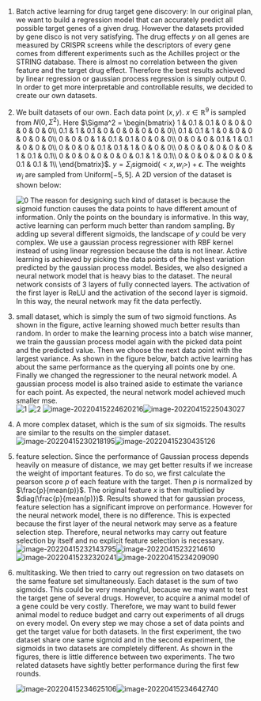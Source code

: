 1. Batch active learning for drug target gene discovery:
   In our original plan, we want to build a regression model that can accurately predict all possible target genes of a given drug. However the datasets provided by gene disco is not very satisfying. The drug effects $y$ on all genes are measured by CRISPR screens while the descriptors of every gene comes from different experiments such as the Achilles project or the STRING database. There is almost no correlation between the given feature and the target drug effect. Therefore the best results achieved by linear regression or gaussian process regression is simply output 0. In order to get more interpretable and controllable results, we decided to create our own datasets.  

2. We built datasets of our own. Each data point $(x, y)$. $x \in \mathbb{R}^9$ is sampled from $N(0, \Sigma^2)$. Here $\Sigma^2 = \begin{bmatrix}
   1 & 0.1 & 0.1 & 0 & 0 & 0 & 0 & 0 & 0\\
   0.1 & 1 & 0.1 & 0 & 0 & 0 & 0 & 0 & 0\\
   0.1 & 0.1 & 1 & 0 & 0 & 0 & 0 & 0 & 0\\
   0 & 0 & 0 & 1 & 0.1 & 0.1 & 0 & 0 & 0\\ 
   0 & 0 & 0 & 0.1 & 1 & 0.1 & 0 & 0 & 0\\ 
   0 & 0 & 0 & 0.1 & 0.1 & 1 & 0 & 0 & 0\\ 
   0 & 0 & 0 & 0 & 0 & 0 & 1 & 0.1 & 0.1\\ 
   0 & 0 & 0 & 0 & 0 & 0 & 0.1 & 1 & 0.1\\ 
   0 & 0 & 0 & 0 & 0 & 0 & 0.1 & 0.1 & 1\\
   \end{bmatrix}$. $y=\Sigma_i \text{sigmoid}(<x, w_i>) + \epsilon$. The weights $w_i$ are sampled from $\text{Uniform}[-5, 5]$. A 2D version of the dataset is shown below:

   ![0](./imgs/0.png)
   The reason for designing such kind of dataset is because the sigmoid function causes the data points to have different amount of information. Only the points on the boundary is informative. In this way, active learning can perform much better than random sampling. By adding up several different sigmoids, the landscape of $y$ could be very complex. We use a gaussian process regressioner with RBF kernel instead of using linear regression because the data is not linear. Active learning is achieved by picking the data points of the highest variation predicted by the gaussian process model. Besides, we also designed a neural network model that is heavy bias to the dataset. The neural network consists of 3 layers of fully connected layers. The activation of the first layer is ReLU and the activation of the second layer is sigmoid. In this way, the neural network may fit the data perfectly. 

3. small dataset, which is simply the sum of two sigmoid functions. As shown in the figure, active learning showed much better results than random. In order to make the learning process into a batch wise manner, we train the gaussian process model again with the picked data point and the predicted value. Then we choose the next data point with the largest variance. As shown in the figure below, batch active learning has about the same performance as the querying all points one by one. Finally we changed the regressioner to the neural network model. A gaussian process model is also trained aside to estimate the variance for each point. As expected, the neural network model achieved much smaller mse.  
   ![1](./imgs/2.png) ![2](./imgs/4.png) ![image-20220415224620216](./imgs/3.png)![image-20220415225043027](./imgs/5.png)

4. A more complex dataset, which is the sum of six sigmoids. The results are similar to the results on the simpler dataset. 
   ![image-20220415230218195](./imgs/6.png)![image-20220415230435126](./imgs/7.png)

5. feature selection. Since the performance of Gaussian process depends heavily on measure of distance, we may get better results if we increase the weight of important features. To do so, we first calculate the pearson score $p$ of each feature with the target. Then $p$ is normalized by $\frac{p}{mean(p)}$. The original feature $x$ is then multiplied by $diag(\frac{p}{mean(p)})$. Results showed that for gaussian process, feature selection has a significant improve on performance. However for the neural network model, there is no difference. This is expected because the first layer of the neural network may serve as a feature selection step. Therefore, neural networks may carry out feature selection by itself and no explicit feature selection is necessary.
   ![image-20220415232143795](./imgs/9.png)![image-20220415232214610](./imgs/10.png)
   ![image-20220415232320241](./imgs/11.png)![image-20220415234209090](./imgs/12.png)

6. multitasking. We then tried to carry out regression on two datasets on the same feature set simultaneously. Each dataset is the sum of two sigmoids. This could be very meaningful, because we may want to test the target gene of several drugs. However, to acquire a animal model of a gene could be very costly. Therefore, we may want to build fewer animal model to reduce budget and carry out experiments of all drugs on every model. On every step we may chose a set of data points and get the target value for both datasets. In the first experiment, the two dataset share one same sigmoid and in the second experiment, the sigmoids in two datasets are completely different. As shown in the figures, there is little difference between two experiments. The two related datasets have sightly better performance during the first few rounds. 

   ![image-20220415234625106](./imgs/13.png)![image-20220415234642740](./imgs/14.png)

